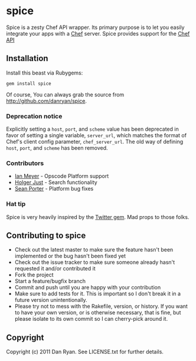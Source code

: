 # spice

Spice is a zesty Chef API wrapper. Its primary purpose is to let you easily integrate your apps with a [Chef](http://opscode.com/chef) server. Spice provides support for the [Chef API](http://wiki.opscode.com/display/chef/Server+API)

## Installation

Install this beast via Rubygems:

    gem install spice
    
Of course, You can always grab the source from http://github.com/danryan/spice.

### Deprecation notice

Explicitly setting a `host`, `port`, and `scheme` value has been deprecated in favor of setting a single variable, `server_url`, which matches the format of Chef's client config parameter, `chef_server_url`. The old way of defining `host`, `port`, and `scheme` has been removed.

### Contributors

* [Ian Meyer](https://github.com/imeyer) - Opscode Platform support
* [Holger Just](https://github.com/meineerde) - Search functionality
* [Sean Porter](https://github.com/portertech) - Platform bug fixes

### Hat tip

Spice is very heavily inspired by the [Twitter gem](http://github.com/jnunemaker/twitter). Mad props to those folks.

## Contributing to spice
 
* Check out the latest master to make sure the feature hasn't been implemented or the bug hasn't been fixed yet
* Check out the issue tracker to make sure someone already hasn't requested it and/or contributed it
* Fork the project
* Start a feature/bugfix branch
* Commit and push until you are happy with your contribution
* Make sure to add tests for it. This is important so I don't break it in a future version unintentionally.
* Please try not to mess with the Rakefile, version, or history. If you want to have your own version, or is otherwise necessary, that is fine, but please isolate to its own commit so I can cherry-pick around it.

## Copyright

Copyright (c) 2011 Dan Ryan. See LICENSE.txt for
further details.

